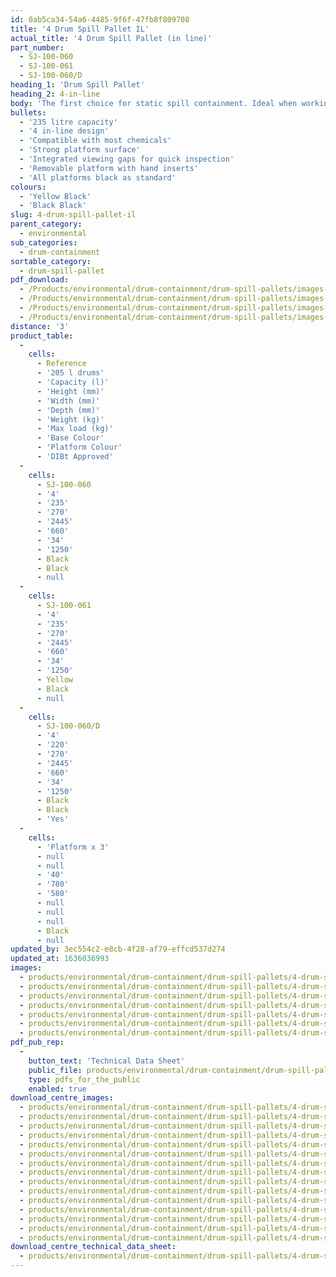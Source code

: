 ```yaml
---
id: 0ab5ca34-54a6-4485-9f6f-47fb8f809708
title: '4 Drum Spill Pallet IL'
actual_title: '4 Drum Spill Pallet (in line)'
part_number:
  - SJ-100-060
  - SJ-100-061
  - SJ-100-060/D
heading_1: 'Drum Spill Pallet'
heading_2: 4-in-line
body: 'The first choice for static spill containment. Ideal when working with drums containing liquids and hazardous chemicals.'
bullets:
  - '235 litre capacity'
  - '4 in-line design'
  - 'Compatible with most chemicals'
  - 'Strong platform surface'
  - 'Integrated viewing gaps for quick inspection'
  - 'Removable platform with hand inserts'
  - 'All platforms black as standard'
colours:
  - 'Yellow Black'
  - 'Black Black'
slug: 4-drum-spill-pallet-il
parent_category:
  - environmental
sub_categories:
  - drum-containment
sortable_category:
  - drum-spill-pallet
pdf_download:
  - /Products/environmental/drum-containment/drum-spill-pallets/images-hr/4IN_SJ-100-060_01.jpg
  - /Products/environmental/drum-containment/drum-spill-pallets/images-hr/4IN_SJ-100-060_02.jpg
  - /Products/environmental/drum-containment/drum-spill-pallets/images-hr/4IN_SJ-100-061_01.jpg
  - /Products/environmental/drum-containment/drum-spill-pallets/images-hr/4IN_SJ-100-061_02.jpg
distance: '3'
product_table:
  -
    cells:
      - Reference
      - '205 l drums'
      - 'Capacity (l)'
      - 'Height (mm)'
      - 'Width (mm)'
      - 'Depth (mm)'
      - 'Weight (kg)'
      - 'Max load (kg)'
      - 'Base Colour'
      - 'Platform Colour'
      - 'DIBt Approved'
  -
    cells:
      - SJ-100-060
      - '4'
      - '235'
      - '270'
      - '2445'
      - '660'
      - '34'
      - '1250'
      - Black
      - Black
      - null
  -
    cells:
      - SJ-100-061
      - '4'
      - '235'
      - '270'
      - '2445'
      - '660'
      - '34'
      - '1250'
      - Yellow
      - Black
      - null
  -
    cells:
      - SJ-100-060/D
      - '4'
      - '220'
      - '270'
      - '2445'
      - '660'
      - '34'
      - '1250'
      - Black
      - Black
      - 'Yes'
  -
    cells:
      - 'Platform x 3'
      - null
      - null
      - '40'
      - '780'
      - '580'
      - null
      - null
      - null
      - Black
      - null
updated_by: 3ec554c2-e8cb-4f28-af79-effcd537d274
updated_at: 1636036993
images:
  - products/environmental/drum-containment/drum-spill-pallets/4-drum-spill-pallet-il/images-lr/SJ-100-061_03.jpg
  - products/environmental/drum-containment/drum-spill-pallets/4-drum-spill-pallet-il/images-lr/SJ-100-061_01.jpg
  - products/environmental/drum-containment/drum-spill-pallets/4-drum-spill-pallet-il/images-lr/SJ-100-061_04.jpg
  - products/environmental/drum-containment/drum-spill-pallets/4-drum-spill-pallet-il/images-lr/SJ-100-061_02.jpg
  - products/environmental/drum-containment/drum-spill-pallets/4-drum-spill-pallet-il/images-lr/SJ-100-060_03.jpg
  - products/environmental/drum-containment/drum-spill-pallets/4-drum-spill-pallet-il/images-lr/SJ-100-060_02.jpg
  - products/environmental/drum-containment/drum-spill-pallets/4-drum-spill-pallet-il/images-lr/SJ-100-060_01.jpg
pdf_pub_rep:
  -
    button_text: 'Technical Data Sheet'
    public_file: products/environmental/drum-containment/drum-spill-pallets/4-drum-spill-pallet-il/pdf-lr/EV-Spill-Pallet-(4-InLine)-TD_EN.pdf
    type: pdfs_for_the_public
    enabled: true
download_centre_images:
  - products/environmental/drum-containment/drum-spill-pallets/4-drum-spill-pallet-il/images-hr/SJ-100-061_01.jpg
  - products/environmental/drum-containment/drum-spill-pallets/4-drum-spill-pallet-il/images-hr/SJ-100-061_03.jpg
  - products/environmental/drum-containment/drum-spill-pallets/4-drum-spill-pallet-il/images-hr/SJ-100-061_04.jpg
  - products/environmental/drum-containment/drum-spill-pallets/4-drum-spill-pallet-il/images-hr/SJ-100-061_02.jpg
  - products/environmental/drum-containment/drum-spill-pallets/4-drum-spill-pallet-il/images-hr/SJ-100-061_08.jpg
  - products/environmental/drum-containment/drum-spill-pallets/4-drum-spill-pallet-il/images-hr/SJ-100-061_07.jpg
  - products/environmental/drum-containment/drum-spill-pallets/4-drum-spill-pallet-il/images-hr/SJ-100-061_06.jpg
  - products/environmental/drum-containment/drum-spill-pallets/4-drum-spill-pallet-il/images-hr/SJ-100-061_05.jpg
  - products/environmental/drum-containment/drum-spill-pallets/4-drum-spill-pallet-il/images-hr/SJ-100-060_01.jpg
  - products/environmental/drum-containment/drum-spill-pallets/4-drum-spill-pallet-il/images-hr/SJ-100-060_03.jpg
  - products/environmental/drum-containment/drum-spill-pallets/4-drum-spill-pallet-il/images-hr/SJ-100-060_04.jpg
  - products/environmental/drum-containment/drum-spill-pallets/4-drum-spill-pallet-il/images-hr/SJ-100-060_02.jpg
  - products/environmental/drum-containment/drum-spill-pallets/4-drum-spill-pallet-il/images-hr/SJ-100-060_07.jpg
  - products/environmental/drum-containment/drum-spill-pallets/4-drum-spill-pallet-il/images-hr/SJ-100-060_06.jpg
  - products/environmental/drum-containment/drum-spill-pallets/4-drum-spill-pallet-il/images-hr/SJ-100-060_05.jpg
download_centre_technical_data_sheet:
  - products/environmental/drum-containment/drum-spill-pallets/4-drum-spill-pallet-il/pdf-hr/EV-Spill-Pallet-(4-InLine)-TD_EN.pdf
---
```

